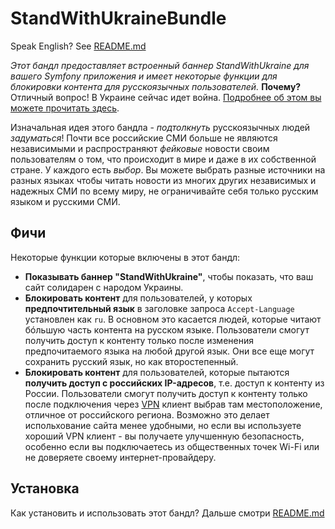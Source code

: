 # StandWithUkraineBundle

Speak English? See [README.md](README.md)

*Этот бандл предоставляет встроенный баннер StandWithUkraine для вашего Symfony приложения и
имеет некоторые функции для блокировки контента для русскоязычных пользователей.* **Почему?** Отличный вопрос!
В Украине сейчас идет война. [Подробнее об этом вы можете прочитать здесь](https://stand-with-ukraine.pp.ua/ToRussianPeople.html#-%D0%BA-%D0%B3%D1%80%D0%B0%D0%B6%D0%B4%D0%B0%D0%BD%D0%B0%D0%BC-%D1%80%D0%BE%D1%81%D1%81%D0%B8%D0%B8).

Изначальная идея этого бандла - *подтолкнуть* русскоязычных людей *задуматься*!
Почти все российские СМИ больше не являются независимыми и распространяют *фейковые* новости
своим пользователям о том, что происходит в мире и даже в их собственной стране.
У каждого есть *выбор*. Вы можете выбрать разные источники на разных языках
чтобы читать новости из многих других независимых и надежных СМИ по всему миру,
не ограничивайте себя только русским языком и русскими СМИ.

## Фичи

Некоторые функции которые включены в этот бандл:

- **Показывать баннер "StandWithUkraine"**, чтобы показать, что ваш сайт солидарен с народом
  Украины.
- **Блокировать контент** для пользователей, у которых **предпочтительный язык** в заголовке запроса `Accept-Language`
  установлен как `ru`. В основном это касается людей, которые читают бóльшую часть контента на русском языке.
  Пользователи смогут получить доступ к контенту только после изменения предпочитаемого языка на
  любой другой язык. Они все еще могут сохранить русский язык, но как второстепенный.
- **Блокировать контент** для пользователей, которые пытаются **получить доступ с российских IP-адресов**, т.е.
  доступ к контенту из России. Пользователи смогут получить доступ к контенту только после
  подключения через [VPN](https://ru.wikipedia.org/wiki/VPN) клиент
  выбрав там местоположение, отличное от российского региона. Возможно это делает испольхование сайта менее удобными,
  но если вы используете хороший VPN клиент - вы получаете улучшенную безопасность, особенно если
  вы подключаетесь из общественных точек Wi-Fi или не доверяете своему интернет-провайдеру.

## Установка

Как установить и использовать этот бандл? Дальше смотри [README.md](README.md#installation)

